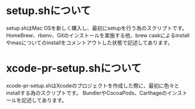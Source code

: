 # setup.shについて
setup.shはMac OSを新しく購入し、最初にsetupを行う為のスクリプトです。
HomeBrew、rbenv、Gitのインストールを実施する他、brew caskによるinstallやmasについてのinstallをコメントアウトした状態で記述してあります。

# xcode-pr-setup.shについて
xcode-pr-setup.shはXcodeのプロジェクトを作成した際に、最初に色々とinstallする為のスクリプトです。
BundlerやCocoaPods、Carthageのインストールを記述してあります。
